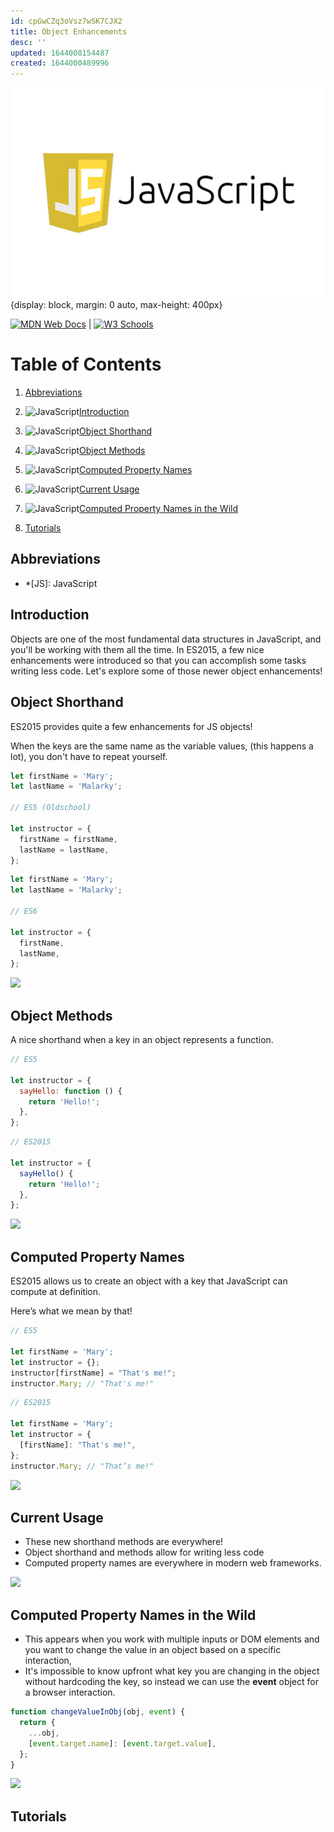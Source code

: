 ```yaml
---
id: cpGwCZq3oVsz7wSK7CJX2
title: Object Enhancements
desc: ''
updated: 1644008154487
created: 1644000489996
---
```


![javascript](/assets/images/javaScript.jpeg){display: block, margin: 0 auto, max-height: 400px}

[![MDN Web Docs](https://img.shields.io/badge/MDN_Web_Docs-black?style=flat&logo=mdnwebdocs&logoColor=white)](https://developer.mozilla.org/en-US/docs/Web/JavaScript) |
[![W3 Schools](https://img.shields.io/badge/W3Schools-6DA55F?style=flat&logo=w3c&logoColor=white)](https://www.w3schools.com/js/default.asp)

# Table of Contents

1. [Abbreviations](#abbreviations)

1. ![JavaScript](https://img.shields.io/badge/javascript-%23323330.svg?style=flat&logo=javascript&logoColor=%23F7DF1E)[Introduction](#introduction)

1. ![JavaScript](https://img.shields.io/badge/javascript-%23323330.svg?style=flat&logo=javascript&logoColor=%23F7DF1E)[Object Shorthand](#object-shorthand)

1. ![JavaScript](https://img.shields.io/badge/javascript-%23323330.svg?style=flat&logo=javascript&logoColor=%23F7DF1E)[Object Methods](#object-methods)

1. ![JavaScript](https://img.shields.io/badge/javascript-%23323330.svg?style=flat&logo=javascript&logoColor=%23F7DF1E)[Computed Property Names](#computed-property-names)

1. ![JavaScript](https://img.shields.io/badge/javascript-%23323330.svg?style=flat&logo=javascript&logoColor=%23F7DF1E)[Current Usage](#current-usage)

1. ![JavaScript](https://img.shields.io/badge/javascript-%23323330.svg?style=flat&logo=javascript&logoColor=%23F7DF1E)[Computed Property Names in the Wild](#computed-property-names-in-the-wild)

1. [Tutorials](#tutorials)

## Abbreviations

- \*[JS]: JavaScript

## Introduction

Objects are one of the most fundamental data structures in JavaScript, and you'll be working with them all the time. In ES2015, a few nice enhancements were introduced so that you can accomplish some tasks writing less code. Let's explore some of those newer object enhancements!

## Object Shorthand

ES2015 provides quite a few enhancements for JS objects!

When the keys are the same name as the variable values, (this happens a lot), you don't have to repeat yourself.

```javascript
let firstName = 'Mary';
let lastName = 'Malarky';

// ES5 (Oldschool)

let instructor = {
  firstName = firstName,
  lastName = lastName,
};
```

```javascript
let firstName = 'Mary';
let lastName = 'Malarky';

// ES6

let instructor = {
  firstName,
  lastName,
};
```

[![](https://img.shields.io/badge/back%20to%20top-%E2%86%A9-red)](#table-of-contents)

## Object Methods

A nice shorthand when a key in an object represents a function.

```javascript
// ES5

let instructor = {
  sayHello: function () {
    return 'Hello!';
  },
};
```

```javascript
// ES2015

let instructor = {
  sayHello() {
    return 'Hello!';
  },
};
```

[![](https://img.shields.io/badge/back%20to%20top-%E2%86%A9-red)](#table-of-contents)

## Computed Property Names

ES2015 allows us to create an object with a key that JavaScript can compute at definition.

Here’s what we mean by that!

```javascript
// ES5

let firstName = 'Mary';
let instructor = {};
instructor[firstName] = "That's me!";
instructor.Mary; // "That's me!"
```

```javascript
// ES2015

let firstName = 'Mary';
let instructor = {
  [firstName]: "That's me!",
};
instructor.Mary; // "That’s me!"
```

[![](https://img.shields.io/badge/back%20to%20top-%E2%86%A9-red)](#table-of-contents)

## Current Usage

- These new shorthand methods are everywhere!
- Object shorthand and methods allow for writing less code
- Computed property names are everywhere in modern web frameworks.

[![](https://img.shields.io/badge/back%20to%20top-%E2%86%A9-red)](#table-of-contents)

## Computed Property Names in the Wild

- This appears when you work with multiple inputs or DOM elements and you want to change the value in an object based on a specific interaction,
- It's impossible to know upfront what key you are changing in the object without hardcoding the key, so instead we can use the **event** object for a browser interaction.

```javascript
function changeValueInObj(obj, event) {
  return {
    ...obj,
    [event.target.name]: [event.target.value],
  };
}
```

[![](https://img.shields.io/badge/back%20to%20top-%E2%86%A9-red)](#table-of-contents)

## Tutorials
